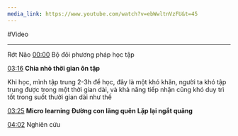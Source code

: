 ```yaml
---
media_link: https://www.youtube.com/watch?v=ebWwltnVzFU&t=45
---
```

#Video

---
Rớt Não
[00:00](https://www.youtube.com/watch?v=ebWwltnVzFU&t=0)
Bộ đôi phương pháp học tập


[03:16](https://www.youtube.com/watch?t=196&v=ebWwltnVzFU)
**Chia nhỏ thời gian ôn tập**

Khi học, mình tập trung 2-3h để học, đây là một khó khăn, người ta khó tập trung được trong một thời gian dài, và khả năng tiếp nhận cũng khó duy trì tốt trong suốt thười gian dài như thế


[03:25](https://www.youtube.com/watch?t=205&v=ebWwltnVzFU)
**Micro learning**
**Đường con lãng quên**
**Lặp lại ngắt quãng**

[04:02](https://www.youtube.com/watch?t=242&v=ebWwltnVzFU)
Nghiên cứu


